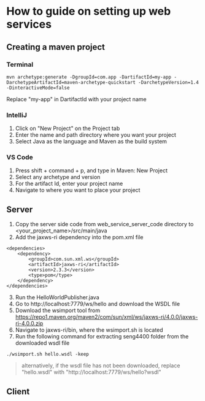 # How to guide on setting up web services

## Creating a maven project
### Terminal
```
mvn archetype:generate -DgroupId=com.app -DartifactId=my-app -DarchetypeArtifactId=maven-archetype-quickstart -DarchetypeVersion=1.4 -DinteractiveMode=false
```
Replace "my-app" in DartifactId with your project name
### IntelliJ
1. Click on "New Project" on the Project tab
2. Enter the name and path directory where you want your project
3. Select Java as the language and Maven as the build system
### VS Code
1. Press shift + command + p, and type in Maven: New Project
2. Select any archetype and version
3. For the artifact Id, enter your project name
4. Navigate to where you want to place your project

## Server
1. Copy the server side code from web_service_server_code directory to <your_project_name>/src/main/java
2. Add the jaxws-ri dependency into the pom.xml file
```
<dependencies>
    <dependency>
        <groupId>com.sun.xml.ws</groupId>
        <artifactId>jaxws-ri</artifactId>
        <version>2.3.3</version>
        <type>pom</type>
    </dependency>
</dependencies>
```
3. Run the HelloWorldPublisher.java
4. Go to http://localhost:7779/ws/hello and download the WSDL file
5. Download the wsimport tool from https://repo1.maven.org/maven2/com/sun/xml/ws/jaxws-ri/4.0.0/jaxws-ri-4.0.0.zip
6. Navigate to jaxws-ri/bin, where the wsimport.sh is located
7. Run the following command for extracting seng4400 folder from the downloaded wsdl file
```
./wsimport.sh hello.wsdl -keep
```
   > alternatively, if the wsdl file has not been downloaded, replace "hello.wsdl" with "http://localhost:7779/ws/hello?wsdl"



## Client



